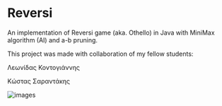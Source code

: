 # Reversi

An implementation of Reversi game (aka. Othello) in Java with MiniMax algorithm (AI) and a-b pruning.


This project was made with collaboration of my fellow students:

Λεωνίδας Κοντογιάννης

Κώστας Σαραντάκης


![images](https://user-images.githubusercontent.com/81232757/145016660-5d566ad5-0c95-4026-98c0-0c20cf8f4c29.jpg)
